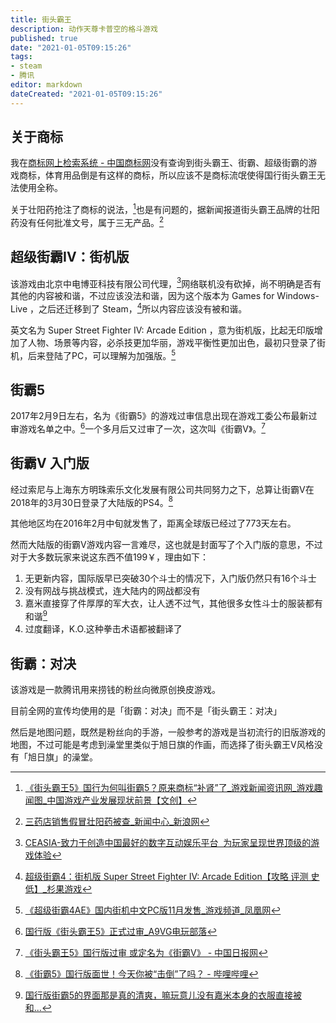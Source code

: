 ```yaml
---
title: 街头霸王
description: 动作天尊卡普空的格斗游戏
published: true
date: "2021-01-05T09:15:26"
tags:
- steam
- 腾讯
editor: markdown
dateCreated: "2021-01-05T09:15:26"
---
```


## 关于商标

我在[商标网上检索系统 - 中国商标网](http://wcjs.sbj.cnipa.gov.cn/)没有查询到街头霸王、街霸、超级街霸的游戏商标，体育用品倒是有这样的商标，所以应该不是商标流氓使得国行街头霸王无法使用全称。

关于壮阳药抢注了商标的说法，[^sf_sb]也是有问题的，据新闻报道街头霸王品牌的壮阳药没有任何批准文号，属于三无产品。[^sf_sbf]

[^sf_sb]: [《街头霸王5》国行为何叫街霸5？原来商标“补肾”了_游戏新闻资讯网_游戏趣闻图_中国游戏产业发展现状前景【文创】](https://archive.is/9SD3U "https://news.vsochina.com/g_news/15024.html")

[^sf_sbf]: [三药店销售假冒壮阳药被查_新闻中心_新浪网](https://archive.is/slPb2 "https://news.sina.com.cn/c/2008-04-17/074713750483s.shtml")

## 超级街霸IV：街机版

该游戏由北京中电博亚科技有限公司代理，[^sf_4ae_cea]网络联机没有砍掉，尚不明确是否有其他的内容被和谐，不过应该没法和谐，因为这个版本为 Games for Windows-Live ，之后还迁移到了 Steam，[^sf_4ae_ivsg]所以内容应该没有被和谐。

[^sf_4ae_cea]: [CEASIA-致力于创造中国最好的数字互动娱乐平台  为玩家呈现世界顶级的游戏体验](https://web.archive.org/web/20200209182436/http://www.ceasia.cn/about.html)

[^sf_4ae_ivsg]: [超级街霸4：街机版 Super Street Fighter IV: Arcade Edition【攻略 评测 史低】_杉果游戏](https://web.archive.org/web/20201208080408/http://www.sonkwotest.com/sku/203)

英文名为 Super Street Fighter IV: Arcade Edition ，意为街机版，比起无印版增加了人物、场景等内容，必杀技更加华丽，游戏平衡性更加出色，最初只登录了街机，后来登陆了PC，可以理解为加强版。[^sf_4ae_n]

[^sf_4ae_n]: [《超级街霸4AE》国内街机中文PC版11月发售_游戏频道_凤凰网](https://web.archive.org/web/20130926025558/http://games.ifeng.com/pcgame/news/detail_2012_11/07/18929898_0.shtml?_from_ralated)

<!-- 之所以使用超级街霸作为官方译名而不是使用超级街头霸王，可能是因为多余5个字的游戏名在营销等方面不方便，现在大多数游戏的中文名(排除副标题)都少于6个字。[^sf_4ae_ti][^sf_4ae_open]或者名称被审查了。

[^sf_4ae_ti]: [游戏封面.jpg (2592×1944)](https://web.archive.org/web/20201130074838/https://xbox360.tgbus.com/UploadFiles/201301/20130131151731356.jpg)

[^sf_4ae_open]: [《超级街霸4：AE版》杉果行货开箱上手说明_游戏新闻_电玩巴士xbox360](https://web.archive.org/web/20201130074834/https://xbox360.tgbus.com/zixun/yxxw/201301/20130131141957.shtml) 

只要79￥的[超级街霸4：街机版（DVD） - - - 京东JD.COM](https://web.archive.org/web/20171109220924/http://item.jd.com/20068243.html)

杉果数字版只要50￥[超级街霸4：街机版 Super Street Fighter IV: Arcade Edition【攻略 评测 史低】_杉果游戏](https://archive.is/Y7tKq "http://www.sonkwotest.com/sku/203")
-->

## 街霸5

2017年2月9日左右，名为《街霸5》的游戏过审信息出现在游戏工委公布最新过审游戏名单之中。[^sf_Vml_g1]一个多月后又过审了一次，这次叫《街霸V》。[^sf_Vml_g2]

[^sf_Vml_g1]: [国行版《街头霸王5》正式过审_A9VG电玩部落](https://web.archive.org/web/20201208083159/http://www.a9vg.com/201702/25498117814.html)

[^sf_Vml_g2]: [《街头霸王5》国行版过审 或定名为《街霸V》 - 中国日报网](https://web.archive.org/web/20210105085158/https://cnews.chinadaily.com.cn/2017-03/29/content_28717577.htm)

## 街霸V 入门版

经过索尼与上海东方明珠索乐文化发展有限公司共同努力之下，总算让街霸V在2018年的3月30日登录了大陆版的PS4。[^sf_Vml_js]

[^sf_Vml_js]: [《街霸5》国行版面世！今天你被“击倒”了吗？ - 哔哩哔哩](https://archive.is/PMTrz "https://www.bilibili.com/read/cv337238/")

其他地区均在2016年2月中旬就发售了，距离全球版已经过了773天左右。

然而大陆版的街霸V游戏内容一言难尽，这也就是封面写了个入门版的意思，不过对于大多数玩家来说这东西不值199￥，理由如下：

1. 无更新内容，国际版早已突破30个斗士的情况下，入门版仍然只有16个斗士
2. 没有网战与挑战模式，连大陆内的网战都没有
3. 嘉米直接穿了件厚厚的军大衣，让人透不过气，其他很多女性斗士的服装都有和谐[^sf_Vml_hx]
4. 过度翻译，K.O.这种拳击术语都被翻译了

[^sf_Vml_hx]: [国行版街霸5的界面那是真的清爽，嘛玩意儿没有嘉米本身的衣服直接被和...](https://web.archive.org/web/20210105084106/http://psnine.com/gene/29070)

## 街霸：对决

该游戏是一款腾讯用来捞钱的粉丝向微原创换皮游戏。

目前全网的宣传均使用的是「街霸：对决」而不是「街头霸王：对决」

<!-- ，其原因有以下这几种可能：

1. 版权方卡普空不愿意让自己的IP力量被腾讯透支，所以只愿意把简称的版权给腾讯做游戏
2. 审查导致「街头霸王」这个名字难以过审，所以腾讯使用简称为游戏命名
3. 其他的我没想到的可能性

不过可能性1有以下几点证据推翻

1. 我找到的「官方」英文名为 Street Fighter: The Fight's Just Begun，YouTube 等地的高清 1080P 60Fps 宣传视频也是这个标题。
2. 街头霸王国行版的游戏也是使用的街霸这个简称

[Street Fighter: Duel](https://web.archive.org/web/20201130071031/https://www.taptap.com/app/139157) -->

然后是地图问题，既然是粉丝向的手游，一般参考的游戏是当初流行的旧版游戏的地图，不过可能是考虑到澡堂里类似于旭日旗的作画，而选择了街头霸王V风格没有「旭日旗」的澡堂。

<!--
科普空微博绝口不提全称「街头霸王」
[街霸重燃，招招必胜！@必胜客中国 X街霸对... 来自CapcomAsia - 微博](https://archive.is/W3lJH)
-->
